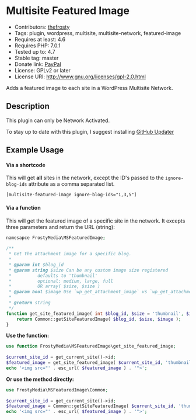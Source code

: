 # Multisite Featured Image

* Contributors: [thefrosty](https://github.com/thefrosty)
* Tags: plugin, wordpress, multisite, multisite-network, featured-image 
* Requires at least: 4.6
* Requires PHP: 7.0.1
* Tested up to: 4.7
* Stable tag: master
* Donate link: [PayPal](https://www.paypal.me/AustinPassy)
* License: GPLv2 or later
* License URI: http://www.gnu.org/licenses/gpl-2.0.html

Adds a featured image to each site in a WordPress Multisite Network.

## Description

This plugin can only be Network Activated.

To stay up to date with this plugin, I suggest installing [GitHub Updater](https://github.com/afragen/github-updater)
 
## Example Usage

#### Via a shortcode
This will get **all** sites in the network, except the ID's passed to the `ignore-blog-ids`
attribute as a comma separated list.

```
[multisite-featured-image ignore-blog-ids="1,3,5"]
```

#### Via a function
This will get the featured image of a specific site in the network. It excepts three
parameters and return the URL (string):
```php
namesapce FrostyMedia\MSFeaturedImage;
 
/**
 * Get the attachment image for a specific blog.
 *
 * @param int $blog_id
 * @param string $size Can be any custom image size registered
 *          defaults to 'thumbnail'
 *          optional: medium, large, full
 *          OR array( $size, $size )
 * @param bool $image Use `wp_get_attachment_image` vs `wp_get_attachment_image_src`
 *
 * @return string
 */
function get_site_featured_image( int $blog_id, $size = 'thumbnail', $image = true ): string {
    return Common::getSiteFeaturedImage( $blog_id, $size, $image );
}
```

**Use the function:**
```php
use function FrostyMedia\MSFeaturedImage\get_site_featured_image;
 
$current_site_id = get_current_site()->id;
$featured_image = get_site_featured_image( $current_site_id, 'thumbnail' );
echo '<img src="' . esc_url( $featured_image ) . '">';
```

**Or use the method directly:**
```php
use FrostyMedia\MSFeaturedImage\Common;
 
$current_site_id = get_current_site()->id;
$featured_image = Common::getSiteFeaturedImage( $current_site_id, 'thumbnail' );
echo '<img src="' . esc_url( $featured_image ) . '">';
```